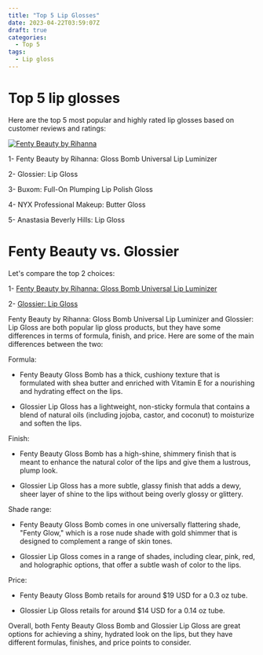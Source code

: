 ```yaml
---
title: "Top 5 Lip Glosses"
date: 2023-04-22T03:59:07Z
draft: true
categories:
  - Top 5
tags:
  - Lip gloss
---
```


# Top 5 lip glosses
Here are the top 5 most popular and highly rated lip glosses based on customer reviews and ratings:

[![Fenty Beauty by Rihanna](https://www.sephora.com/productimages/sku/s1925965-main-zoom.jpg?imwidth=212)](https://www.sephora.com/product/gloss-bomb-universal-lip-luminizer-P67988453)

1- Fenty Beauty by Rihanna: Gloss Bomb Universal Lip Luminizer

2- Glossier: Lip Gloss

3- Buxom: Full-On Plumping Lip Polish Gloss

4- NYX Professional Makeup: Butter Gloss

5- Anastasia Beverly Hills: Lip Gloss

# Fenty Beauty vs. Glossier

Let's compare the top 2 choices:

1- [Fenty Beauty by Rihanna: Gloss Bomb Universal Lip Luminizer](https://www.sephora.com/product/gloss-bomb-universal-lip-luminizer-P67988453)

2- [Glossier: Lip Gloss](https://www.glossier.com/products/lip-gloss)

Fenty Beauty by Rihanna: Gloss Bomb Universal Lip Luminizer and Glossier: Lip Gloss are both popular lip gloss products, but they have some differences in terms of formula, finish, and price. Here are some of the main differences between the two:

Formula:

- Fenty Beauty Gloss Bomb has a thick, cushiony texture that is formulated with shea butter and enriched with Vitamin E for a nourishing and hydrating effect on the lips.

- Glossier Lip Gloss has a lightweight, non-sticky formula that contains a blend of natural oils (including jojoba, castor, and coconut) to moisturize and soften the lips.

Finish:

- Fenty Beauty Gloss Bomb has a high-shine, shimmery finish that is meant to enhance the natural color of the lips and give them a lustrous, plump look.

- Glossier Lip Gloss has a more subtle, glassy finish that adds a dewy, sheer layer of shine to the lips without being overly glossy or glittery.

<script async src="https://pagead2.googlesyndication.com/pagead/js/adsbygoogle.js"></script>
<!-- cpa -->
<ins class="adsbygoogle"
     style="display:block"
     data-ad-client="ca-pub-2843564932689995"
     data-ad-slot="3526097725"
     data-ad-format="auto"
     data-full-width-responsive="true"></ins>
<script>
     (adsbygoogle = window.adsbygoogle || []).push({});
</script>

Shade range:

- Fenty Beauty Gloss Bomb comes in one universally flattering shade, "Fenty Glow," which is a rose nude shade with gold shimmer that is designed to complement a range of skin tones.

- Glossier Lip Gloss comes in a range of shades, including clear, pink, red, and holographic options, that offer a subtle wash of color to the lips.

Price:

- Fenty Beauty Gloss Bomb retails for around $19 USD for a 0.3 oz tube.

- Glossier Lip Gloss retails for around $14 USD for a 0.14 oz tube.

Overall, both Fenty Beauty Gloss Bomb and Glossier Lip Gloss are great options for achieving a shiny, hydrated look on the lips, but they have different formulas, finishes, and price points to consider.
